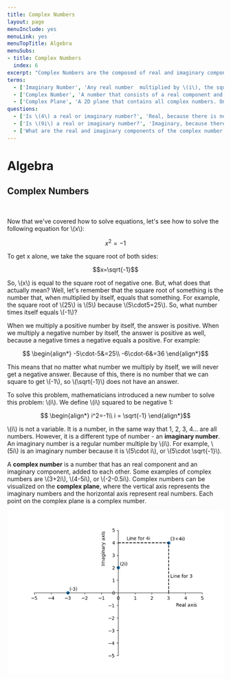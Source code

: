 ```yaml
---
title: Complex Numbers
layout: page
menuInclude: yes
menuLink: yes
menuTopTitle: Algebra
menuSubs:
- title: Complex Numbers
  index: 6
excerpt: "Complex Numbers are the composed of real and imaginary components - another dimension of numbers."
terms:
  - ['Imaginary Number', 'Any real number  multiplied by \(i\), the square root of \(-1\)']
  - ['Complex Number', 'A number that consists of a real component and imaginary conmnponent added together']
  - ['Complex Plane', 'A 2D plane that contains all complex numbers. On the horizontal axis lies the real numbers and on the vertical axis lies the imaginary numbers.']
questions:
  - ['Is \(4\) a real or imaginary number?', 'Real, because there is no \(i\).']
  - ['Is \(9i\) a real or imaginary number?', 'Imaginary, because there is an \(i\)']
  - ['What are the real and imaginary components of the complex number \(3-10i\)?', 'The real component is \(3\) and the imaginary component is \(-10i\)']
---
```



<h1>Algebra</h1>

<h2>Complex Numbers</h2><br>

Now that we've covered how to solve equations, let's see how to solve the following equation for \\(x\\):

$$x^2=-1$$

To get x alone, we take the square root of both sides:

$$x=\sqrt{-1}$$

So, \\(x\\) is equal to the square root of negative one. But, what does that actually mean? Well, let's remember that the square root of something is the number that, when multiplied by itself, equals that something. For example, the square root of \\(25\\) is \\(5\\) because \\(5\cdot5=25\\). So, what number times itself equals \\(-1\\)?

When we multiply a positive number by itself, the answer is positive. When we multiply a negative number by itself, the answer is positive as well, because a negative times a negative equals a positive. For example:

$$
\begin{align*}
-5\cdot-5&=25\\
-6\cdot-6&=36
\end{align*}$$

This means that no matter what number we multiply by itself, we will never get a negative answer. Because of this, there is no number that we can square to get \\(-1\\), so \\(\sqrt{-1}\\) does not have an answer.

To solve this problem, mathematicians introduced a new number to solve this problem: \\(i\\). We define \\(i\\) squared to be negative 1:

$$
\begin{align*}
i^2=-1\\
i = \sqrt{-1}
\end{align*}$$

\\(i\\) is not a variable. It is a number, in the same way that 1, 2, 3, 4… are all numbers. However, it is a different type of number - an <b>imaginary number</b>. An imaginary number is a regular number multiple by \\(i\\). For example, \\(5i\\) is an imaginary number because it is \\(5\cdot i\\), or \\(5\cdot \sqrt{-1}\\).

A <b>complex number</b> is a number that has an real component and an imaginary component, added to each other. Some examples of complex numbers are \\(3+2i\\), \\(4-5i\\), or \\(-2-0.5i\\). Complex numbers can be visualized on the <b>complex plane</b>, where the vertical axis represents the imaginary numbers and the horizontal axis represent real numbers. Each point on the complex plane is a complex number.

<img src="../../visuals/complexplane.png">